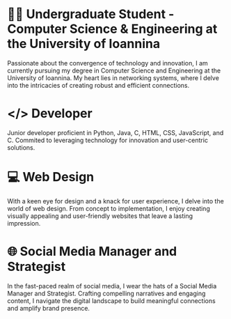 # 👩‍💻 Undergraduate Student - Computer Science & Engineering at the University of Ioannina

Passionate about the convergence of technology and innovation, I am currently pursuing my degree in Computer Science and Engineering at the University of Ioannina. My heart lies in networking systems, where I delve into the intricacies of creating robust and efficient connections.

# </> Developer
Junior developer proficient in Python, Java, C, HTML, CSS, JavaScript, and C. Commited to leveraging technology for innovation and user-centric solutions.

# 💻 Web Design

With a keen eye for design and a knack for user experience, I delve into the world of web design. From concept to implementation, I enjoy creating visually appealing and user-friendly websites that leave a lasting impression.

# 🌐 Social Media Manager and Strategist

In the fast-paced realm of social media, I wear the hats of a Social Media Manager and Strategist. Crafting compelling narratives and engaging content, I navigate the digital landscape to build meaningful connections and amplify brand presence.
